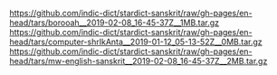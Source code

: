 https://github.com/indic-dict/stardict-sanskrit/raw/gh-pages/en-head/tars/borooah__2019-02-08_16-45-37Z__1MB.tar.gz
https://github.com/indic-dict/stardict-sanskrit/raw/gh-pages/en-head/tars/computer-shrIkAnta__2019-01-12_05-13-52Z__0MB.tar.gz
https://github.com/indic-dict/stardict-sanskrit/raw/gh-pages/en-head/tars/mw-english-sanskrit__2019-02-08_16-45-37Z__2MB.tar.gz
